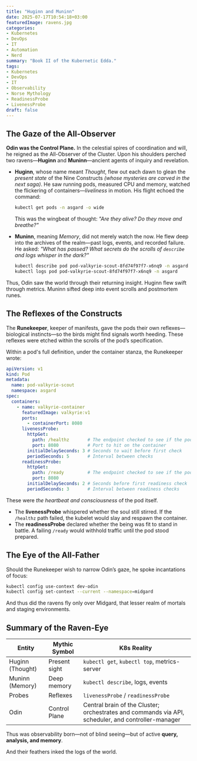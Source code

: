 ```yaml
---
title: "Huginn and Muninn"
date: 2025-07-17T10:54:18+03:00
featuredImage: ravens.jpg
categories:
- Kubernetes
- DevOps
- IT
- Automation
- Nerd
summary: "Book II of the Kubernetic Edda."
tags:
- Kubernetes
- DevOps
- IT
- Observability
- Norse Mythology
- ReadinessProbe
- LivenessProbe
draft: false
---
```


## The Gaze of the All-Observer

**Odin was the Control Plane.** In the celestial spires of coordination and will, he reigned as the All-Observer of the Cluster. Upon his shoulders perched two ravens—**Huginn** and **Muninn**—ancient agents of inquiry and revelation.

* **Huginn**, whose name meant *Thought*, flew out each dawn to glean the *present state* of the Nine Constructs *(whose mysteries are carved in the next saga)*. He saw running pods, measured CPU and memory, watched the flickering of containers—*liveliness* in motion. His flight echoed the command:

  ```bash
  kubectl get pods -n asgard -o wide
  ```

  This was the wingbeat of thought: *"Are they alive? Do they move and breathe?"*

* **Muninn**, meaning *Memory*, did not merely watch the now. He flew deep into the archives of the realm—past logs, events, and recorded failure. He asked:
  *"What has passed? What secrets do the scrolls of `describe` and logs whisper in the dark?"*

  ```bash
  kubectl describe pod pod-valkyrie-scout-8fd74f97f7-x6nq9 -n asgard
  kubectl logs pod pod-valkyrie-scout-8fd74f97f7-x6nq9 -n asgard
  ```

Thus, Odin saw the world through their returning insight. Huginn flew swift through metrics. Muninn sifted deep into event scrolls and postmortem runes.

## The Reflexes of the Constructs

The **Runekeeper**, keeper of manifests, gave the pods their own reflexes—biological instincts—so the birds might find signals worth heeding. These reflexes were etched within the scrolls of the pod’s specification.

Within a pod's full definition, under the container stanza, the Runekeeper wrote:

```yaml
apiVersion: v1
kind: Pod
metadata:
  name: pod-valkyrie-scout
  namespace: asgard
spec:
  containers:
    - name: valkyrie-container
      featuredImage: valkyrie:v1
      ports:
        - containerPort: 8080
      livenessProbe:
        httpGet:
          path: /healthz       # The endpoint checked to see if the pod is alive
          port: 8080           # Port to hit on the container
        initialDelaySeconds: 3 # Seconds to wait before first check
        periodSeconds: 5       # Interval between checks
      readinessProbe:
        httpGet:
          path: /ready         # The endpoint checked to see if the pod is ready to serve
          port: 8080
        initialDelaySeconds: 2 # Seconds before first readiness check
        periodSeconds: 3       # Interval between readiness checks
```

These were *the heartbeat and consciousness* of the pod itself.

* The **livenessProbe** whispered whether the soul still stirred. If the `/healthz` path failed, the kubelet would slay and respawn the container.
* The **readinessProbe** declared whether the being was fit to stand in battle. A failing `/ready` would withhold traffic until the pod stood prepared.

## The Eye of the All-Father

Should the Runekeeper wish to narrow Odin’s gaze, he spoke incantations of focus:

```bash
kubectl config use-context dev-odin
kubectl config set-context --current --namespace=midgard
```

And thus did the ravens fly only over Midgard, that lesser realm of mortals and staging environments.

## Summary of the Raven-Eye

| Entity           | Mythic Symbol | K8s Reality                                                                                        |
| ---------------- | ------------- | -------------------------------------------------------------------------------------------------- |
| Huginn (Thought) | Present sight | `kubectl get`, `kubectl top`, metrics-server                                                       |
| Muninn (Memory)  | Deep memory   | `kubectl describe`, logs, events                                                                   |
| Probes           | Reflexes      | `livenessProbe` / `readinessProbe`                                                                 |
| Odin             | Control Plane | Central brain of the Cluster; orchestrates and commands via API, scheduler, and controller-manager |

Thus was observability born—not of blind seeing—but of active **query, analysis, and memory**.

And their feathers inked the logs of the world.
